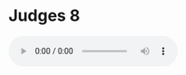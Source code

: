 # Judges 8

<audio controls>
  <source src="https://openbible.com/audio/hays/BSB_07_Jdg_008_H.mp3" type="audio/mp3" />
  <a href="https://openbible.com/audio/hays/BSB_07_Jdg_008_H.mp3" download="https://openbible.com/audio/hays/BSB_07_Jdg_008_H.mp3">Download MP3 audio</a>.
</audio>

<!--@include: @/bible/translations/bsb/07_jdg/verses/008.md-->